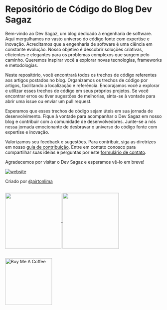 # Repositório de Código do Blog Dev Sagaz

Bem-vindo ao Dev Sagaz, um blog dedicado à engenharia de software. Aqui mergulhamos no vasto universo do código fonte com expertise e inovação. Acreditamos que a engenharia de software é uma ciência em constante evolução. Nosso objetivo é descobrir soluções criativas, eficientes e elegantes para os problemas complexos que surgem pelo caminho. Queremos inspirar você a explorar novas tecnologias, frameworks e metodologias.

Neste repositório, você encontrará todos os trechos de código referentes aos artigos postados no blog. Organizamos os trechos de código por artigos, facilitando a localização e referência. Encorajamos você a explorar e utilizar esses trechos de código em seus próprios projetos. Se você encontrar erros ou tiver sugestões de melhorias, sinta-se à vontade para abrir uma issue ou enviar um pull request.

Esperamos que esses trechos de código sejam úteis em sua jornada de desenvolvimento. Fique à vontade para acompanhar o Dev Sagaz em nosso blog e contribuir com a comunidade de desenvolvedores. Junte-se a nós nessa jornada emocionante de desbravar o universo do código fonte com expertise e inovação.

Valorizamos seu feedback e sugestões. Para contribuir, siga as diretrizes em nosso [guia de contribuição](https://devsagaz.com.br/contribution-guide/). Entre em contato conosco para compartilhar suas ideias e perguntas por este [formulário de contato](https://airtonlima.dev.br/#contact).

Agradecemos por visitar o Dev Sagaz e esperamos vê-lo em breve!


[![website](https://img.shields.io/website?label=DevSagaz&style=for-the-badge&logo=blogger&logoColor=white&url=https://devsagaz.com.br/)](https://devsagaz.com.br/)

Criado por [@airtonlima](https://github.com/airtonlima)




##
<div>
    <a href="https://github.com/devsagaz" />
    <img align="center" height=180em" src="https://github-readme-stats.vercel.app/api?username=devsagaz&show_icons=true&theme=tokyonight&include_all_commits=true&count_private=true" />
    <img align="center" height=180em" src="https://github-readme-stats.vercel.app/api/top-langs/?username=devsagaz&layout=compact&langs_count=16&theme=tokyonight" />
</div>

##
<a href="https://www.buymeacoffee.com/airton.lima" target="_blank"><img src="https://cdn.buymeacoffee.com/buttons/v2/default-yellow.png" alt="Buy Me A Coffee" width="150"></a>
